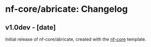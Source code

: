 # nf-core/abricate: Changelog

## v1.0dev - [date]
Initial release of nf-core/abricate, created with the [nf-core](http://nf-co.re/) template.
